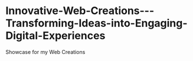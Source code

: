 # Innovative-Web-Creations---Transforming-Ideas-into-Engaging-Digital-Experiences
Showcase for my Web Creations
